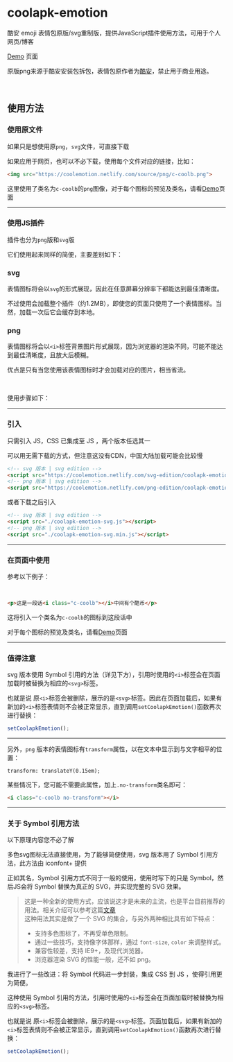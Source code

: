 # coolapk-emotion
酷安 emoji 表情包原版/svg重制版，提供JavaScript插件使用方法，可用于个人网页/博客

[Demo](https://emotion.texice.xyz/demo.html) 页面<br>

原版png来源于酷安安装包拆包，表情包原作者为<a href="https://coolapk.com/">酷安</a>，禁止用于商业用途。

<br>

## 使用方法
### 使用原文件

如果只是想使用原`png`，`svg`文件，可直接下载

如果应用于网页，也可以不必下载，使用每个文件对应的链接，比如：

```html
<img src="https://coolemotion.netlify.com/source/png/c-coolb.png">
```

这里使用了类名为`c-coolb`的`png`图像，对于每个图标的预览及类名，请看[Demo](https://emotion.texice.xyz/demo.html)页面

<hr>

### 使用JS插件

插件也分为`png`版和`svg`版

它们使用起来同样的简便，主要差别如下：

### svg

表情图标将会以`svg`的形式展现，因此在任意屏幕分辨率下都能达到最佳清晰度。

不过使用会加载整个插件（约1.2MB），即使您的页面只使用了一个表情图标。当然，加载一次后它会缓存到本地。

### png

表情图标将会以`<i>`标签背景图片形式展现，因为浏览器的渲染不同，可能不能达到最佳清晰度，且放大后模糊。

优点是只有当您使用该表情图标时才会加载对应的图片，相当省流。

<br>

使用步骤如下：

<hr>

### 引入

只需引入 JS，CSS 已集成至 JS ，两个版本任选其一

可以用无需下载的方式，但注意这没有CDN，中国大陆加载可能会比较慢

```html
<!-- svg 版本 | svg edition -->
<script src="https://coolemotion.netlify.com/svg-edition/coolapk-emotion-svg.js"></script>
<!-- png 版本 | svg edition -->
<script src="https://coolemotion.netlify.com/png-edition/coolapk-emotion-png.min.js"></script>
```

或者下载之后引入

```html
<!-- svg 版本 | svg edition -->
<script src="./coolapk-emotion-svg.js"></script>
<!-- png 版本 | svg edition -->
<script src="./coolapk-emotion-svg.min.js"></script>
```

<hr>

### 在页面中使用

参考以下例子：

<br>

```html
<p>这是一段话<i class="c-coolb"></i>中间有个酷币</p>
```

这将引入一个类名为`c-coolb`的图标到这段话中

对于每个图标的预览及类名，请看[Demo](https://emotion.texice.xyz/demo.html)页面

<hr>

### 值得注意

svg 版本使用 Symbol 引用的方法（详见下方），引用时使用的`<i>`标签会在页面加载时被替换为相应的`<svg>`标签。

也就是说 原`<i>`标签会被删除，展示的是`<svg>`标签。因此在页面加载后，如果有新加的`<i>`标签表情则不会被正常显示，直到调用`setCoolapkEmotion()`函数再次进行替换：

```javascript
setCoolapkEmotion();
```

<hr>

另外，<code>png</code> 版本的表情图标有<code>transform</code>属性，以在文本中显示到与文字相平的位置：

<code>transform: translateY(0.15em);</code>

某些情况下，您可能不需要此属性，加上<code>.no-transform</code>类名即可：

```html
<i class="c-coolb no-transform"></i>
```

<hr>

### 关于 Symbol 引用方法

以下原理内容您不必了解

<p>多色svg图标无法直接使用，为了能够简便使用，svg 版本用了 Symbol 引用方法，此方法由 <a href="https://www.iconfont.cn/">iconfont+</a> 提供</p>
<p>正如其名，Symbol 引用方式不同于一般的使用，使用时写下的只是 Symbol，然后JS会将 Symbol 替换为真正的 SVG，并实现完整的 SVG 效果。</p>

> <p>这是一种全新的使用方式，应该说这才是未来的主流，也是平台目前推荐的用法。相关介绍可以参考这篇<a href="https://www.iconfont.cn/help/detail?helptype=code">文章</a><br>这种用法其实是做了一个 SVG 的集合，与另外两种相比具有如下特点：</p><ul><li>支持多色图标了，不再受单色限制。</li><li>通过一些技巧，支持像字体那样，通过 <code>font-size</code>, <code>color</code> 来调整样式。</li><li>兼容性较差，支持 IE9+，及现代浏览器。</li><li>浏览器渲染 SVG 的性能一般，还不如 png。</li></ul>

我进行了一些改进：将 Symbol 代码进一步封装，集成 CSS 到 JS ，使得引用更为简便。

这种使用 Symbol 引用的方法，引用时使用的`<i>`标签会在页面加载时被替换为相应的`<svg>`标签。

也就是说 原`<i>`标签会被删除，展示的是`<svg>`标签。页面加载后，如果有新加的`<i>`标签表情则不会被正常显示，直到调用`setCoolapkEmotion()`函数再次进行替换：

```javascript
setCoolapkEmotion();
```

